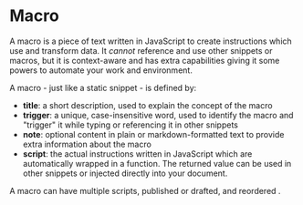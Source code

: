 # Macro

A macro is a piece of text written in JavaScript to create instructions which use and transform data. It _cannot_
reference and use other snippets or macros, but it is context-aware and has extra capabilities giving it some
powers to automate your work and environment.

A macro - just like a static snippet - is defined by:

- **title**: a short description, used to explain the concept of the macro
- **trigger**: a unique, case-insensitive word, used to identify the macro and "trigger" it while typing or referencing
  it in other snippets
- **note**: optional content in plain or markdown-formatted text to provide extra information about the macro
- **script**: the actual instructions written in JavaScript which are automatically wrapped in a function. The
  returned value can be used in other snippets or injected
  directly into your document.

A macro can have multiple scripts, published or drafted, and reordered .
